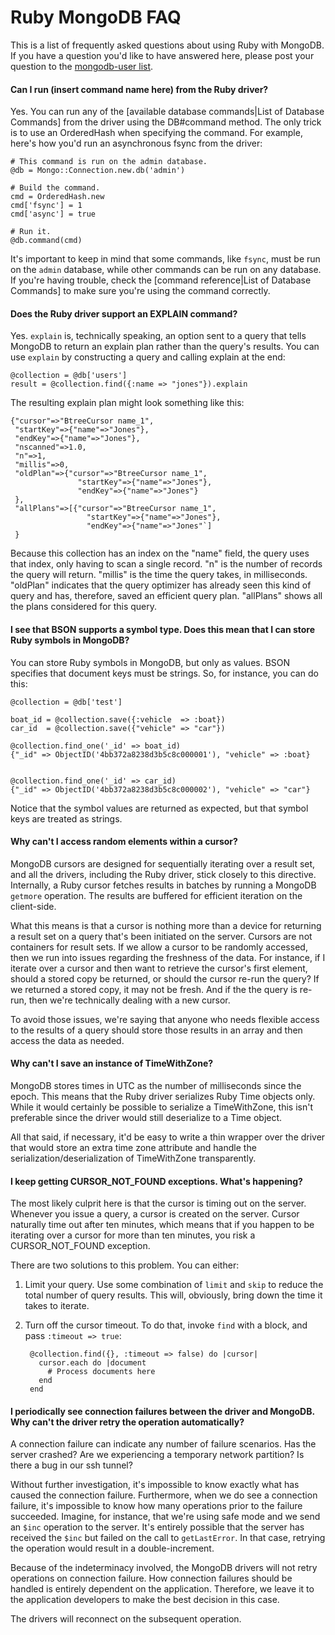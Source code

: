 # Ruby MongoDB FAQ

This is a list of frequently asked questions about using Ruby with MongoDB. If you have a question you'd like to have answered here, please post your question to the [mongodb-user list](http://groups.google.com/group/mongodb-user).

#### Can I run (insert command name here) from the Ruby driver?

Yes. You can run any of the [available database commands|List of Database Commands] from the driver using the DB#command method. The only trick is to use an OrderedHash when specifying the command. For example, here's how you'd run an asynchronous fsync from the driver:


    # This command is run on the admin database.
    @db = Mongo::Connection.new.db('admin')  

    # Build the command.
    cmd = OrderedHash.new
    cmd['fsync'] = 1
    cmd['async'] = true

    # Run it.
    @db.command(cmd)


It's important to keep in mind that some commands, like `fsync`, must be run on the `admin` database, while other commands can be run on any database. If you're having trouble, check the [command reference|List of Database Commands] to make sure you're using the command correctly.

#### Does the Ruby driver support an EXPLAIN command?

Yes. `explain` is, technically speaking, an option sent to a query that tells MongoDB to return an explain plan rather than the query's results. You can use `explain` by constructing a query and calling explain at the end:


    @collection = @db['users']
    result = @collection.find({:name => "jones"}).explain


The resulting explain plan might look something like this:


    {"cursor"=>"BtreeCursor name_1", 
     "startKey"=>{"name"=>"Jones"}, 
     "endKey"=>{"name"=>"Jones"}, 
     "nscanned"=>1.0, 
     "n"=>1, 
     "millis"=>0, 
     "oldPlan"=>{"cursor"=>"BtreeCursor name_1", 
                   "startKey"=>{"name"=>"Jones"}, 
                   "endKey"=>{"name"=>"Jones"}
     },
     "allPlans"=>[{"cursor"=>"BtreeCursor name_1", 
                     "startKey"=>{"name"=>"Jones"}, 
                     "endKey"=>{"name"=>"Jones"`]
     }


Because this collection has an index on the "name" field, the query uses that index, only having to scan a single record. "n" is the number of records the query will return. "millis" is the time the query takes, in milliseconds. "oldPlan" indicates that the query optimizer has already seen this kind of query and has, therefore, saved an efficient query plan. "allPlans" shows all the plans considered for this query.

#### I see that BSON supports a symbol type. Does this mean that I can store Ruby symbols in MongoDB?

You can store Ruby symbols in MongoDB, but only as values. BSON specifies that document keys must be strings. So, for instance, you can do this:


    @collection = @db['test']

    boat_id = @collection.save({:vehicle  => :boat})
    car_id  = @collection.save({"vehicle" => "car"})

    @collection.find_one('_id' => boat_id)
    {"_id" => ObjectID('4bb372a8238d3b5c8c000001'), "vehicle" => :boat}


    @collection.find_one('_id' => car_id)
    {"_id" => ObjectID('4bb372a8238d3b5c8c000002'), "vehicle" => "car"}


Notice that the symbol values are returned as expected, but that symbol keys are treated as strings.

#### Why can't I access random elements within a cursor?

MongoDB cursors are designed for sequentially iterating over a result set, and all the drivers, including the Ruby driver, stick closely to this directive. Internally, a Ruby cursor fetches results in batches by running a MongoDB `getmore` operation. The results are buffered for efficient iteration on the client-side.

What this means is that a cursor is nothing more than a device for returning a result set on a query that's been initiated on the server. Cursors are not containers for result sets. If we allow a cursor to be randomly accessed, then we run into issues regarding the freshness of the data. For instance, if I iterate over a cursor and then want to retrieve the cursor's first element, should a stored copy be returned, or should the cursor re-run the query? If we returned a stored copy, it may not be fresh. And if the the query is re-run, then we're technically dealing with a new cursor.

To avoid those issues, we're saying that anyone who needs flexible access to the results of a query should store those results in an array and then access the data as needed.

#### Why can't I save an instance of TimeWithZone?

MongoDB stores times in UTC as the number of milliseconds since the epoch. This means that the Ruby driver serializes Ruby Time objects only. While it would certainly be possible to serialize a TimeWithZone, this isn't preferable since the driver would still deserialize to a Time object.

All that said, if necessary, it'd be easy to write a thin wrapper over the driver that would store an extra time zone attribute and handle the serialization/deserialization of TimeWithZone transparently.

#### I keep getting CURSOR_NOT_FOUND exceptions. What's happening?

The most likely culprit here is that the cursor is timing out on the server. Whenever you issue a query, a cursor is created on the server. Cursor naturally time out after ten minutes, which means that if you happen to be iterating over a cursor for more than ten minutes, you risk a CURSOR_NOT_FOUND exception.

There are two solutions to this problem. You can either:

1. Limit your query. Use some combination of `limit` and `skip` to reduce the total number of query results. This will, obviously, bring down the time it takes to iterate.

2. Turn off the cursor timeout. To do that, invoke `find` with a block, and pass `:timeout => true`:

        @collection.find({}, :timeout => false) do |cursor|
          cursor.each do |document
            # Process documents here
          end
        end

#### I periodically see connection failures between the driver and MongoDB. Why can't the driver retry the operation automatically?

A connection failure can indicate any number of failure scenarios. Has the server crashed? Are we experiencing a temporary network partition? Is there a bug in our ssh tunnel?

Without further investigation, it's impossible to know exactly what has caused the connection failure. Furthermore, when we do see a connection failure, it's impossible to  know how many operations prior to the failure succeeded. Imagine, for instance, that we're using safe mode and we send an `$inc` operation to the server. It's entirely possible that the server has received the `$inc` but failed on the call to `getLastError`. In that case, retrying the operation would result in a double-increment.

Because of the indeterminacy involved, the MongoDB drivers will not retry operations on connection failure. How connection failures should be handled is entirely dependent on the application. Therefore, we leave it to the application developers to make the best decision in this case.

The drivers will reconnect on the subsequent operation.
